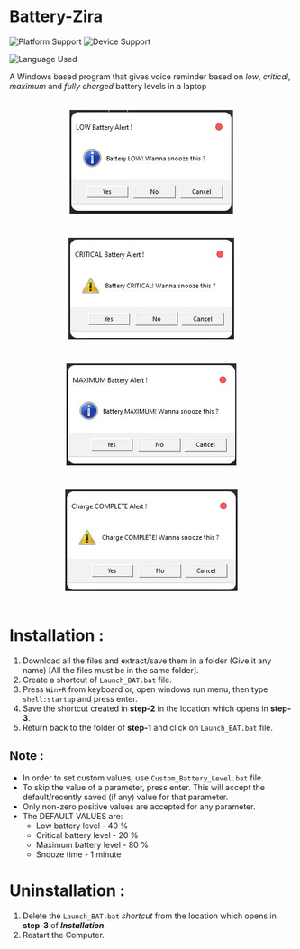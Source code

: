 # Battery-Zira

<p align=left>
<img src="https://img.shields.io/badge/platform-windows-blue" alt="Platform Support">
<img src="https://img.shields.io/badge/device-laptop-orange" alt="Device Support">
</p>

![Language Used](https://img.shields.io/badge/language-Batch%20Script%2C%20VBScript-green)

A Windows based program that gives voice reminder based on *low*, *critical*, *maximum* and *fully charged* battery levels in a laptop

<p align=center>
<img src="Battery_Low_Notify.jpg" alt="Battery Low Notification" vspace="20">
<img src="Battery_Critical_Notify.jpg" alt="Battery Critical Notification" hspace="10" vspace="20"><br>
<img src="Battery_Max_Notify.jpg" alt="Battery Maximum Notification" vspace="20">
<img src="Battery_Full_Notify.jpg" alt="Battery Full Notification" hspace="10" vspace="20">
</p>

# Installation :

1. Download all the files and extract/save them in a folder (Give it any name) [All the files must be in the same folder].
2. Create a shortcut of `Launch_BAT.bat` file.
3. Press `Win+R` from keyboard or, open windows run menu, then type `shell:startup` and press enter.
4. Save the shortcut created in **step-2** in the location which opens in **step-3**.
5. Return back to the folder of **step-1** and click on `Launch_BAT.bat` file.

## Note :

+ In order to set custom values, use `Custom_Battery_Level.bat` file.
+ To skip the value of a parameter, press enter. This will accept the default/recently saved (if any) value for that parameter.
+ Only non-zero positive values are accepted for any parameter.
+ The DEFAULT VALUES are:
	+ Low battery level - 40 %
	+ Critical battery level - 20 %
	+ Maximum battery level - 80 %
	+ Snooze time - 1 minute

# Uninstallation :

1. Delete the `Launch_BAT.bat` *shortcut* from the location which opens in **step-3** of ***Installation***.
2. Restart the Computer.
